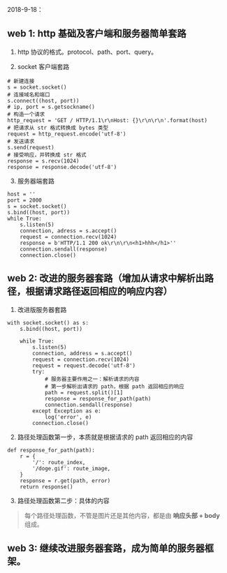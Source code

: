 2018-9-18：

## web 1: http 基础及客户端和服务器简单套路

1. http 协议的格式。protocol、path、port、query。

2. socket 客户端套路

```
# 新建连接
s = socket.socket()
# 连接域名和端口
s.connect((host, port))
# ip, port = s.getsockname()
# 构造一个请求
http_request = 'GET / HTTP/1.1\r\nHost: {}\r\n\r\n'.format(host)
# 把请求从 str 格式转换成 bytes 类型
request = http_request.encode('utf-8')
# 发送请求
s.send(request)
# 接受响应，并转换成 str 格式
response = s.recv(1024)
response = response.decode('utf-8')
```

3. 服务器端套路

```
host = ''
port = 2000
s = socket.socket()
s.bind((host, port))
while True:
    s.listen(5)
    connection, adress = s.accept()
    request = connection.recv(1024)
    response = b'HTTP/1.1 200 ok\r\n\r\n<h1>hhh</h1>''
    connection.sendall(response)
    connection.close()
```

## web 2: 改进的服务器套路（增加从请求中解析出路径，根据请求路径返回相应的响应内容）

1. 改进版服务器套路

```
with socket.socket() as s:
    s.bind((host, port))

    while True:
        s.listen(5)
        connection, address = s.accept()
        request = connection.recv(1024)
        request = request.decode('utf-8')
        try:
            # 服务器主要作用之一：解析请求的内容
            # 第一步解析出请求的 path，根据 path 返回相应的响应
            path = request.split()[1]
            response = response_for_path(path)
            connection.sendall(response)
        except Exception as e:
            log('error', e)
        connection.close()
```

2. 路径处理函数第一步，本质就是根据请求的 path 返回相应的内容
```
def response_for_path(path):
    r = {
        '/': route_index,
        '/doge.gif': route_image,
    }
    response = r.get(path, error)
    return response()
```

3. 路径处理函数第二步：具体的内容
>每个路径处理函数，不管是图片还是其他内容，都是由 **响应头部 + body** 组成。

## web 3: 继续改进服务器套路，成为简单的服务器框架。
